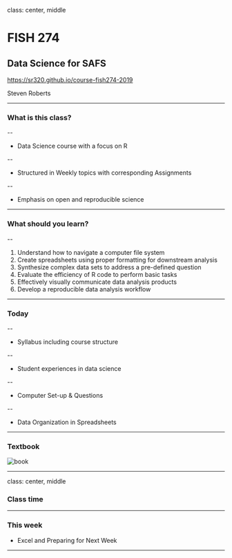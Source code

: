 class: center, middle

# FISH 274
## Data Science for SAFS


https://sr320.github.io/course-fish274-2019


Steven Roberts


---

### What is this class?
--

- Data Science course with a focus on R

--

- Structured in Weekly topics with corresponding Assignments

--

- Emphasis on open and reproducible science




---

### What should you learn?

--

1) Understand how to navigate a computer file system 	
2) Create spreadsheets using proper formatting for downstream analysis 	
3) Synthesize complex data sets to address a pre-defined question 	
4) Evaluate the efficiency of R code to perform basic tasks 	
5) Effectively visually communicate data analysis products 	
6) Develop a reproducible data analysis workflow 	



---

### Today

--

- Syllabus including course structure

--

- Student experiences in data science

--

- Computer Set-up & Questions

--

- Data Organization in Spreadsheets




---

### Textbook

![book](http://r4ds.had.co.nz/cover.png)

---
class: center, middle


### Class time






---



### This week

- Excel and Preparing for Next Week




---

